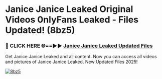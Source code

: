 # Janice Janice Leaked Original Videos 0nlyFans Leaked - Files Updated! (8bz5)

<h3>🔴 CLICK HERE 🌐==►► <a href="https://tinyurl.com/brd5kh86" rel="nofollow">Janice Janice Leaked Updated Files</a></h3>

Get Janice Janice Leaked and all content. Now you can access all videos and pictures of Janice Janice Leaked. New Updated Files 2025!

[![8bz5](https://i.imgur.com/K7sEzmb.gif)](https://tinyurl.com/brd5kh86)
